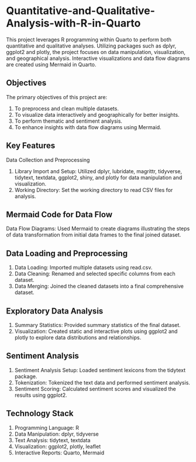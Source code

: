 # Quantitative-and-Qualitative-Analysis-with-R-in-Quarto
This project leverages R programming within Quarto to perform both quantitative and qualitative analyses. Utilizing packages such as dplyr, ggplot2 and plotly, the project focuses on data manipulation, visualization, and geographical analysis. Interactive visualizations and data flow diagrams are created using Mermaid in Quarto.

## Objectives
The primary objectives of this project are:
1. To preprocess and clean multiple datasets.
2. To visualize data interactively and geographically for better insights.
3. To perform thematic and sentiment analysis.
4. To enhance insights with data flow diagrams using Mermaid.

## Key Features
Data Collection and Preprocessing
1. Library Import and Setup: Utilized dplyr, lubridate, magrittr, tidyverse, tidytext, textdata, ggplot2, shiny, and plotly for data manipulation and visualization.
2. Working Directory: Set the working directory to read CSV files for analysis.

## Mermaid Code for Data Flow
Data Flow Diagrams: Used Mermaid to create diagrams illustrating the steps of data transformation from initial data frames to the final joined dataset.

## Data Loading and Preprocessing
1. Data Loading: Imported multiple datasets using read.csv.
2. Data Cleaning: Renamed and selected specific columns from each dataset.
3. Data Merging: Joined the cleaned datasets into a final comprehensive dataset.

## Exploratory Data Analysis
1. Summary Statistics: Provided summary statistics of the final dataset.
2. Visualization: Created static and interactive plots using ggplot2 and plotly to explore data distributions and relationships.

## Sentiment Analysis
1. Sentiment Analysis Setup: Loaded sentiment lexicons from the tidytext package.
2. Tokenization: Tokenized the text data and performed sentiment analysis.
3. Sentiment Scoring: Calculated sentiment scores and visualized the results using ggplot2.

## Technology Stack
1. Programming Language: R
2. Data Manipulation: dplyr, tidyverse
3. Text Analysis: tidytext, textdata
4. Visualization: ggplot2, plotly, leaflet
5. Interactive Reports: Quarto, Mermaid
